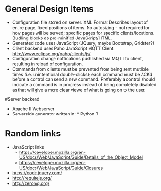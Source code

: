 # General Design Items
* Configuration file stored on server.
  XML Format
  Describes layout of entire page, fixed positions of items.
  No autosizing - not required for how pages will be served; specific pages for specific clients/locations.
  Buidling blocks as pre-minified JavaScript/HTML.
* Generated code uses JavaScript (JQuery, maybe Bootstrap, Gridster?)
* Client backend uses Paho JavaScript MQTT Client:  http://www.eclipse.org/paho/clients/js/
* Configuration change notfications pushlished via MQTT to client, resulting in reload of configuration.
* Commands from clients must be prevented from being sent mutliple times (i.e. unintentional double-clicks); each command must be ACKd before a control can send a new command.
  Preferably a control should indicate a command is in progress instead of being completely disabled as that will give a more clear viewe of what is going on to the user.

#Server backend
* Apache II Webserver
* Serverside generator written in:
      * Python 3

# Random links
* JavaScript links
  * https://developer.mozilla.org/en-US/docs/Web/JavaScript/Guide/Details_of_the_Object_Model
  * https://developer.mozilla.org/en-US/docs/Web/JavaScript/Guide/Closures
* https://code.jquery.com/
* http://requirejs.org/
* http://zeromq.org/
